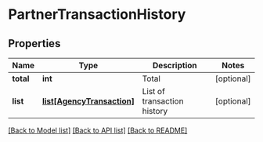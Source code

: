 # PartnerTransactionHistory

## Properties
Name | Type | Description | Notes
------------ | ------------- | ------------- | -------------
**total** | **int** | Total | [optional] 
**list** | [**list[AgencyTransaction]**](AgencyTransaction.md) | List of transaction history | [optional] 

[[Back to Model list]](../README.md#documentation-for-models) [[Back to API list]](../README.md#documentation-for-api-endpoints) [[Back to README]](../README.md)



